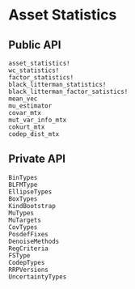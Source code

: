 # Asset Statistics

## Public API

```@docs
asset_statistics!
wc_statistics!
factor_statistics!
black_litterman_statistics!
black_litterman_factor_satistics!
mean_vec
mu_estimator
covar_mtx
mut_var_info_mtx
cokurt_mtx
codep_dist_mtx
```

## Private API

```@docs
BinTypes
BLFMType
EllipseTypes
BoxTypes
KindBootstrap
MuTypes
MuTargets
CovTypes
PosdefFixes
DenoiseMethods
RegCriteria
FSType
CodepTypes
RRPVersions
UncertaintyTypes
```

